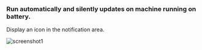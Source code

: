 ### Run automatically and silently updates on machine running on battery.
Display an icon in the notification area.

![screenshot1](https://user-images.githubusercontent.com/24923693/42731783-b51dbdca-8814-11e8-867d-12619cd1365d.png)
